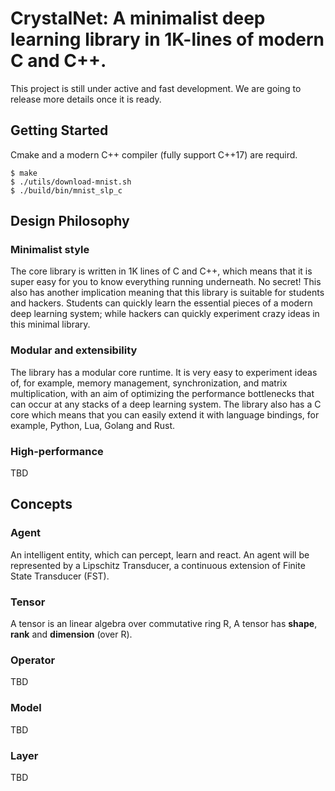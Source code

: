 # CrystalNet: A minimalist deep learning library in 1K-lines of modern C and C++.

This project is still under active and fast development. We are going to release more details once it is ready.


## Getting Started

Cmake and a modern C++ compiler (fully support C++17) are requird.

```
$ make
$ ./utils/download-mnist.sh
$ ./build/bin/mnist_slp_c
```

## Design Philosophy

### Minimalist style

The core library is written in 1K lines of C and C++, which means that it is super easy for you to know everything running underneath. No secret! This also has another implication meaning that this library is suitable for students and hackers. Students can quickly learn the essential pieces of a modern deep learning system; while hackers can quickly experiment crazy ideas in this minimal library.

### Modular and extensibility

The library has a modular core runtime. It is very easy to experiment ideas of, for example, memory management, synchronization, and matrix multiplication, with an aim of optimizing the performance bottlenecks that can occur at any stacks of a deep learning system. The library also has a C core which means that you can easily extend it with  language bindings, for example, Python, Lua, Golang and Rust.

### High-performance

TBD

## Concepts

### Agent
 An intelligent entity, which can percept, learn and react. An agent will be represented by a Lipschitz Transducer, a continuous extension of Finite State Transducer (FST).

### Tensor
A tensor is an linear algebra over commutative ring R,
A tensor has **shape**, **rank** and **dimension** (over R).

### Operator
TBD

### Model
TBD

### Layer
TBD

